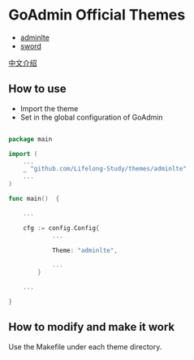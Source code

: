 # GoAdmin Official Themes

- [adminlte](https://github.com/Lifelong-Study/themes/tree/master/adminlte)
- [sword](https://github.com/Lifelong-Study/themes/tree/master/sword)

[中文介绍](./README_CN.md)

## How to use

- Import the theme
- Set in the global configuration of GoAdmin

```go

package main

import (
	...
	_ "github.com/Lifelong-Study/themes/adminlte"
	...
)

func main()  {

	...

	cfg := config.Config{
    		...

    		Theme: "adminlte",

    		...
    	}

	...

}

```

## How to modify and make it work

Use the Makefile under each theme directory.